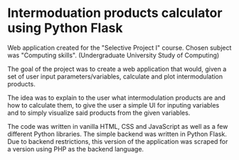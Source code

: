 # Intermoduation products calculator using Python Flask

Web application created for the "Selective Project I" course. Chosen subject was "Computing skills". (Undergraduate University Study of Computing)

The goal of the project was to create a web application that would, given a set of user input parameters/variables, calculate and plot intermodulation products. 

The idea was to explain to the user what intermodulation products are and how to calculate them, to give the user a simple UI for inputing variables and to simply visualize said products from the given variables. 

The code was written in vanilla HTML, CSS and JavaScript as well as a few different Python libraries. The simple backend was written in Python Flask. Due to backend restrictions, this version of the application was scraped for a version using PHP as the backend language.
